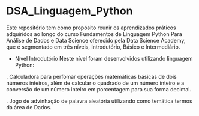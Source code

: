 # DSA_Linguagem_Python
Este repositório tem como propósito reunir os aprendizados práticos adquiridos ao longo do curso Fundamentos de Linguagem Python Para Análise de Dados e Data Science oferecido pela Data Science Academy, que é segmentado em três níveis, Introdutório, Básico e Intermediário.

- Nível Introdutório
Neste nível foram desenvolvidos utilizando linguagem Python:

. Calculadora para perfomar operações matemáticas básicas de dois números inteiros, além de calcular o quadrado de um número inteiro e a conversão de um número inteiro em porcentagem para sua forma decimal.

. Jogo de advinhação de palavra aleatória utilizando como temática termos da área de Dados.
